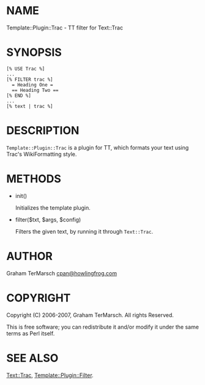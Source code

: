 # NAME

Template::Plugin::Trac - TT filter for Text::Trac

# SYNOPSIS

```
[% USE Trac %]
...
[% FILTER trac %]
  = Heading One =
  == Heading Two ==
[% END %]
...
[% text | trac %]
```

# DESCRIPTION

`Template::Plugin::Trac` is a plugin for TT, which formats your text using
Trac's WikiFormatting style.

# METHODS

- init()

    Initializes the template plugin.

- filter($txt, $args, $config)

    Filters the given text, by running it through `Text::Trac`.

# AUTHOR

Graham TerMarsch <cpan@howlingfrog.com>

# COPYRIGHT

Copyright (C) 2006-2007, Graham TerMarsch.  All rights Reserved.

This is free software; you can redistribute it and/or modify it under the same
terms as Perl itself.

# SEE ALSO

[Text::Trac](https://metacpan.org/pod/Text%3A%3ATrac),
[Template::Plugin::Filter](https://metacpan.org/pod/Template%3A%3APlugin%3A%3AFilter).
